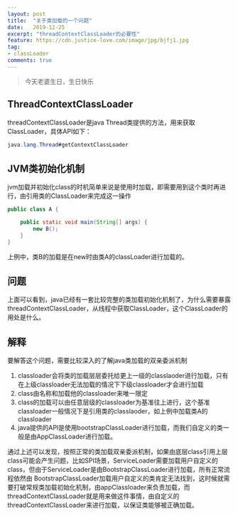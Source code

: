```yaml
---
layout: post
title:  "关于类加载的一个问题"
date:   2019-12-25
excerpt: "threadContextClassLoader的必要性"
feature: https://cdn.justice-love.com/image/jpg/bjfj1.jpg
tag:
- classLoader
comments: true
---
```

> 今天老婆生日，生日快乐

## ThreadContextClassLoader

threadContextClassLoader是java Thread类提供的方法，用来获取ClassLoader，具体API如下：
```java
java.lang.Thread#getContextClassLoader
```

## JVM类初始化机制

jvm加载并初始化class的时机简单来说是使用时加载，即需要用到这个类时再进行，由引用类的ClassLoader来完成这一操作
```java
public class A {

    public static void main(String[] args) {
        new B();
    }
}
```
上例中，类B的加载是在new时由类A的classLoader进行加载的。

## 问题

上面可以看到，java已经有一套比较完整的类加载初始化机制了，为什么需要暴露threadContextClassLoader，从线程中获取ClassLoader，这个ClassLoader的用处是什么。

## 解释

要解答这个问题，需要比较深入的了解java类加载的双亲委派机制
1. classloader会将类的加载层层委托给更上一级的classlaoder进行加载，只有在上级classloader无法加载的情况下下级classloader才会进行加载
2. class由名称和加载他的classloader来唯一限定
3. class的加载可以由任意层级的classloader为基准往上进行，这个基准classloader一般情况下是引用类的classlaoder，如上例中加载类A的classloader
4. java提供的API是使用bootstrapClassLoader进行加载，而我们自定义的类一般是由AppClassLoader进行加载。

通过上述可以发现，按照正常的类加载双亲委派机制，如果由底层class引用上层class可能会产生问题，比如SPI场景，ServiceLoader需要加载用户自定义的class，但由于ServiceLoader是由BootstrapClassLoader进行加载，所有正常流程依然由
BootstrapClassLoader加载用户自定义的类肯定无法找到，这时候就需要打破常规类加载初始化机制，由appClassloader来负责加载，而threadContextClassLoader就是用来做这件事情，由自定义的threadContextClassLoader来进行加载，以保证类能够被正确加载。
